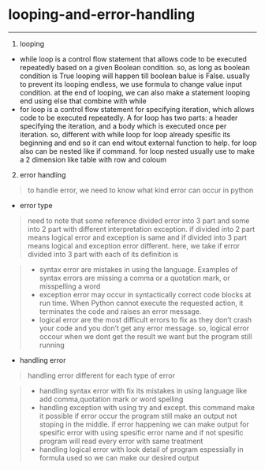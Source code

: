 # looping-and-error-handling
---------------------------
1. looping

* while loop is a control flow statement that allows code to be executed repeatedly based on a given Boolean condition. so, as long as boolean condition is True looping will happen till boolean balue is False. usually to prevent its looping endless, we use formula to change value input condition. at the end of looping, we can also make a statement looping end using else that combine with while
* for loop is a control flow statement for specifying iteration, which allows code to be executed repeatedly. A for loop has two parts: a header specifying the iteration, and a body which is executed once per iteration. so, different with while loop for loop already spesific its beginning and end so it can end witout external function to help. for loop also can be nested like if command. for loop nested usually use to make a 2 dimension like table with row and coloum
2. error handling

> to handle error, we need to know what kind error can occur in python

* error type

> need to note that some reference divided error into 3 part and some into 2 part with different interpretation exception. if divided into 2 part means logical error and exception is same and if divided into 3 part means logical and exception error different. here, we take if error divided into 3 part with each of its definition is

   >- syntax error are mistakes in using the language. Examples of syntax errors are missing a comma or a quotation mark, or misspelling a word
   >- exception error may occur in syntactically correct code blocks at run time. When Python cannot execute the requested action, it terminates the code and raises an error message.
   >- logical error are the most difficult errors to fix as they don’t crash your code and you don’t get any error message. so, logical error occour when we dont get the result we want but the program still running

* handling error

> handling error different for each type of error

   >- handling syntax error with fix its mistakes in using language like add comma,quotation mark or word spelling
   >- handling exception with using try and except. this command make it possible if error occur the program still make an output not stoping in the middle. if error happening we can make output for spesific error with using spesific error name and if not spesific program will read every error with same treatment
   >- handling logical error with look detail of program espessially in formula used so we can make our desired output
